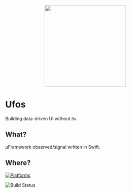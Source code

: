 <p align="center">
  <img src="https://freedesignfile.com/upload/2017/08/ufo-icon-vector.png" align="center" height="256" width="256 title="Ufos">
</p>

# Ufos

Building data-driven UI without `Rx`.

## What?

µFramework observed/signal written in Swift.

## Where?

[![Platforms](https://img.shields.io/badge/platforms-iOS%20%7C%20tvOS%20%7C%20macOS%20%7C%20watchOS%20%7C%20Linux-lightgrey.svg)](https://github.com/SwifterSwift/swifterSwift)

![Build Status](https://travis-ci.com/ioseng42/Ufos.svg?branch=master)

